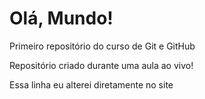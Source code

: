 # Olá, Mundo!
 Primeiro repositório do curso de Git e GitHub

Repositório criado durante uma aula ao vivo!

Essa linha eu alterei diretamente no site
